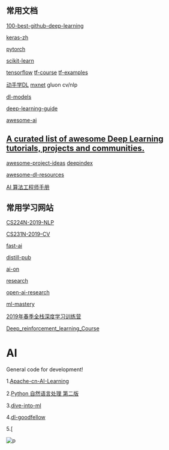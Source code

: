 ## 常用文档

[100-best-github-deep-learning](https://meta-guide.com/software-meta-guide/100-best-github-deep-learning)

[keras-zh](https://keras.io/zh/)

[pytorch](https://pytorch.apachecn.org/docs/1.0/#/)

[scikit-learn](https://sklearn.apachecn.org/)

[tensorflow](https://tensorflow.juejin.im/get_started/)  [tf-course](https://github.com/machinelearningmindset/TensorFlow-Course) [tf-examples](https://github.com/aymericdamien/TensorFlow-Examples)

[动手学DL](https://zh.gluon.ai/index.html) [mxnet](http://mxnet.incubator.apache.org/)  gluon cv/nlp

[dl-models](https://github.com/rasbt/deeplearning-models)

[deep-learning-guide](https://github.com/sannykim/deep-learning-guide)

[awesome-ai](https://github.com/owainlewis/awesome-artificial-intelligence)

## [A curated list of awesome Deep Learning tutorials, projects and communities.](https://github.com/ChristosChristofidis/awesome-deep-learning)

[awesome-project-ideas](https://github.com/NirantK/awesome-project-ideas)   [deepindex](https://deepindex.org/)

[awesome-dl-resources](https://github.com/endymecy/awesome-deeplearning-resources)

[AI 算法工程师手册](http://www.huaxiaozhuan.com/)

## 常用学习网站

[CS224N-2019-NLP](https://github.com/zhanlaoban/CS224N-Stanford-Winter-2019/)

[CS231N-2019-CV](http://cs231n.github.io/)

[fast-ai](https://course.fast.ai/)

[distill-pub](https://distill.pub/)

[ai-on](https://ai-on.org/)

[research](http://ruder.io/requests-for-research/)

[open-ai-research](https://openai.com/blog/requests-for-research-2/)

[ml-mastery](https://machinelearningmastery.com/)

[2019年春季全栈深度学习训练营](https://fullstackdeeplearning.com/)

[Deep_reinforcement_learning_Course](https://simoninithomas.github.io/Deep_reinforcement_learning_Course/)

# AI
General code for development!

1.[Apache-cn-AI-Learning](https://github.com/apachecn/AiLearning)

2.[Python 自然语言处理 第二版](https://usyiyi.github.io/nlp-py-2e-zh/)

3.[dive-into-ml](https://github.com/hangtwenty/dive-into-machine-learning)

4.[dl-goodfellow](https://github.com/exacity/deeplearningbook-chinese)

5.[



![p](https://img2018.cnblogs.com/blog/1011838/201812/1011838-20181220213410538-162102529.png)



